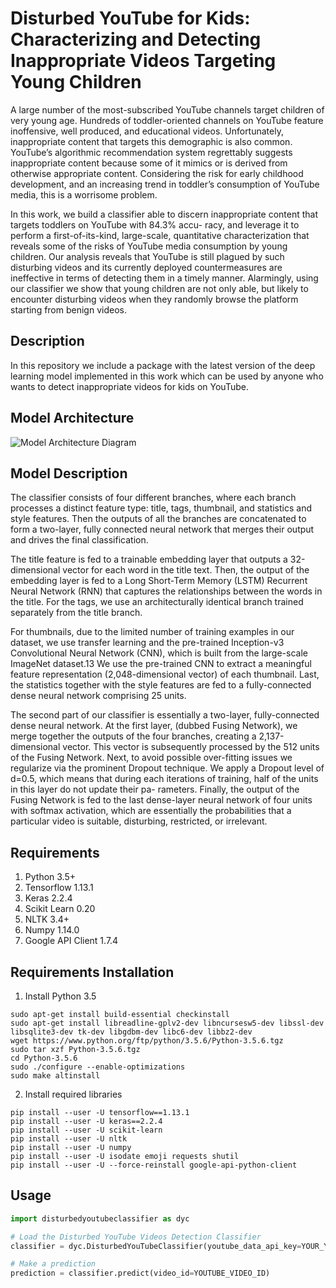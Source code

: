 # Disturbed YouTube for Kids: Characterizing and Detecting Inappropriate Videos Targeting Young Children

A large number of the most-subscribed YouTube channels target children of very young age. Hundreds of toddler-oriented channels on YouTube feature inoffensive, well produced, and educational videos. Unfortunately, inappropriate content that targets this demographic is also common. YouTube’s algorithmic recommendation system regrettably suggests inappropriate content because some of it mimics or is derived from otherwise appropriate content. Considering the risk for early childhood development, and an increasing trend in toddler’s consumption of YouTube media, this is a worrisome problem.

In this work, we build a classifier able to discern inappropriate content that targets toddlers on YouTube with 84.3% accu- racy, and leverage it to perform a first-of-its-kind, large-scale, quantitative characterization that reveals some of the risks of YouTube media consumption by young children. Our analysis reveals that YouTube is still plagued by such disturbing videos and its currently deployed countermeasures are ineffective in terms of detecting them in a timely manner. Alarmingly, using our classifier we show that young children are not only able, but likely to encounter disturbing videos when they randomly browse the platform starting from benign videos.

## Description
In this repository we include a package with the latest version of the deep learning model implemented in this work which can be used by anyone who wants to detect inappropriate videos for kids on YouTube.

## Model Architecture
![Model Architecture Diagram](https://github.com/kwstantinos-papadamou/disturbed-youtube_videos-detection/blob/master/model_architecture.png)

## Model Description
The classifier consists of four different branches, where each branch processes a distinct feature type: title, tags, thumbnail, and statistics and style features. Then the outputs of all the branches are concatenated to form a two-layer, fully connected neural network that merges their output and drives the final classification.

The title feature is fed to a trainable embedding layer that outputs a 32-dimensional vector for each word in the title text. Then, the output of the embedding layer is fed to a Long Short-Term Memory (LSTM) Recurrent Neural Network (RNN) that captures the relationships between the words in the title. For the tags, we use an architecturally identical branch trained separately from the title branch.

For thumbnails, due to the limited number of training examples in our dataset, we use transfer learning and the pre-trained Inception-v3 Convolutional Neural Network (CNN), which is built from the large-scale ImageNet dataset.13 We use the pre-trained CNN to extract a meaningful feature representation (2,048-dimensional vector) of each thumbnail. Last, the statistics together with the style features are fed to a fully-connected dense neural network comprising 25 units.

The second part of our classifier is essentially a two-layer, fully-connected dense neural network. At the first layer, (dubbed Fusing Network), we merge together the outputs of the four branches, creating a 2,137-dimensional vector. This vector is subsequently processed by the 512 units of the Fusing Network. Next, to avoid possible over-fitting issues we regularize via the prominent Dropout technique. We apply a Dropout level of d=0.5, which means that during each iterations of training, half of the units in this layer do not update their pa- rameters. Finally, the output of the Fusing Network is fed to the last dense-layer neural network of four units with softmax activation, which are essentially the probabilities that a particular video is suitable, disturbing, restricted, or irrelevant.

## Requirements
1. Python 3.5+
2. Tensorflow 1.13.1
3. Keras 2.2.4
4. Scikit Learn 0.20
5. NLTK 3.4+
6. Numpy 1.14.0
7. Google API Client 1.7.4

## Requirements Installation
1. Install Python 3.5
```
sudo apt-get install build-essential checkinstall
sudo apt-get install libreadline-gplv2-dev libncursesw5-dev libssl-dev libsqlite3-dev tk-dev libgdbm-dev libc6-dev libbz2-dev
wget https://www.python.org/ftp/python/3.5.6/Python-3.5.6.tgz
sudo tar xzf Python-3.5.6.tgz
cd Python-3.5.6
sudo ./configure --enable-optimizations
sudo make altinstall
```

2. Install required libraries
```
pip install --user -U tensorflow==1.13.1
pip install --user -U keras==2.2.4
pip install --user -U scikit-learn
pip install --user -U nltk
pip install --user -U numpy
pip install --user -U isodate emoji requests shutil
pip install --user -U --force-reinstall google-api-python-client
```

## Usage
```python
import disturbedyoutubeclassifier as dyc

# Load the Disturbed YouTube Videos Detection Classifier
classifier = dyc.DisturbedYouTubeClassifier(youtube_data_api_key=YOUR_YOUTUBE_DATA_API_KEY)

# Make a prediction
prediction = classifier.predict(video_id=YOUTUBE_VIDEO_ID)
```
